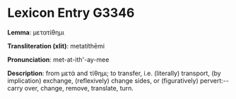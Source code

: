 # Lexicon Entry G3346

**Lemma**: μετατίθημι

**Transliteration (xlit)**: metatíthēmi

**Pronunciation**: met-at-ith'-ay-mee

**Description**:
from μετά and τίθημι; to transfer, i.e. (literally) transport, (by implication) exchange, (reflexively) change sides, or (figuratively) pervert:--carry over, change, remove, translate, turn.
